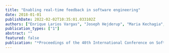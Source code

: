 ```yaml
---
title: "Enabling real-time feedback in software engineering"
date: 2018-01-01
publishDate: 2022-02-02T10:35:01.033102Z
authors: ["Enrique Larios Vargas", "Joseph Hejderup", "Maria Kechagia", "Magiel Bruntink", "Georgios Gousios"]
publication_types: ["1"]
abstract: ""
featured: false
publication: "*Proceedings of the 40th International Conference on Software Engineering: New Ideas and Emerging Results*"
---
```



